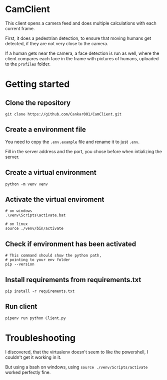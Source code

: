 # CamClient

This client opens a camera feed and does multiple 
calculations with each current frame. 

First, it does a pedestrian detection, 
to ensure that moving humans get detected, 
if they are not very close to the camera. 

If a human gets near the camera, a face detection is 
run as well, where the client compares each face 
in the frame with pictures of humans, 
uploaded to the `profiles` folder.

# Getting started

## Clone the repository
```shell
git clone https://github.com/Cankar001/CamClient.git
```

## Create a environment file
You need to copy the `.env.example` file and rename it to just `.env`.

Fill in the server address and the port, you chose before when intializing the server.

## Create a virtual environment
```shell
python -m venv venv
```

## Activate the virtual enviroment
```shell
# on windows
.\venv\Scripts\activate.bat

# on linux
source ./venv/bin/activate
```

## Check if environment has been activated
```shell
# This command should show the python path,
# pointing to your env folder
pip --version
```

## Install requirements from requirements.txt
```shell
pip install -r requirements.txt
```

## Run client
```shell
pipenv run python Client.py
```

# Troubleshooting

I discovered, that the virtualenv doesn't seem to like the powershell, 
I couldn't get it working in it.

But using a bash on windows, using `source ./venv/Scripts/activate` worked perfectly fine.

